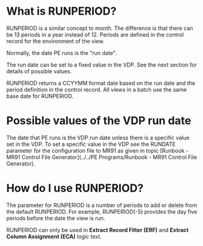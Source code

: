 
# What is RUNPERIOD?

RUNPERIOD is a similar concept to month. The difference is that there can be 13 periods in a year instead of 12. Periods are defined in the control record for the environment of the view.

Normally, the date PE runs is the "run date".

The run date can be set to a fixed value in the VDP. See the next section for details of possible values.

RUNPERIOD returns a CCYYMM format date based on the run date and the period definition in the control record. All views in a batch use the same base date for RUNPERIOD.

# Possible values of the VDP run date

The date that PE runs is the VDP run date unless there is a specific value set in the VDP.  To set a specific value in the VDP see the RUNDATE parameter for the configuration file to MR91 as given in topic [Runbook - MR91 Control File Generator](../../PE Programs/Runbook - MR91 Control File Generator). 

# How do I use RUNPERIOD? 

The parameter for RUNPERIOD is a number of periods to add or delete from the default RUNPERIOD. For example, RUNPERIOD\(-5\) provides the day five periods before the date the view is run.

RUNPERIOD can only be used in **Extract Record Filter (ERF)** and **Extract Column Assignment (ECA)** logic text.

